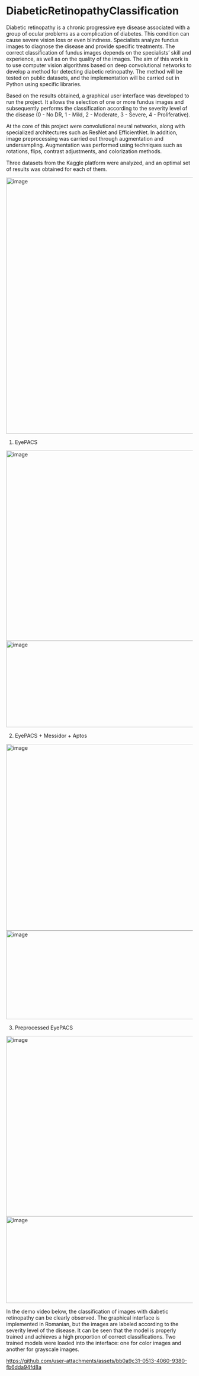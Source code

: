 # DiabeticRetinopathyClassification

Diabetic retinopathy is a chronic progressive eye disease associated with a group of ocular problems as a complication of diabetes. This condition can cause severe vision loss or even blindness. Specialists analyze fundus images to diagnose the disease and provide specific treatments. The correct classification of fundus images depends on the specialists’ skill and experience, as well as on the quality of the images. The aim of this work is to use computer vision algorithms based on deep convolutional networks to develop a method for detecting diabetic retinopathy. The method will be tested on public datasets, and the implementation will be carried out in Python using specific libraries.


Based on the results obtained, a graphical user interface was developed to run the project. It allows the selection of one or more fundus images and subsequently performs the classification according to the severity level of the disease (0 - No DR, 1 - Mild, 2 - Moderate, 3 - Severe, 4 - Proliferative).

At the core of this project were convolutional neural networks, along with specialized architectures such as ResNet and EfficientNet. In addition, image preprocessing was carried out through augmentation and undersampling. Augmentation was performed using techniques such as rotations, flips, contrast adjustments, and colorization methods.

Three datasets from the Kaggle platform were analyzed, and an optimal set of results was obtained for each of them.

<img width="836" height="691" alt="image" src="https://github.com/user-attachments/assets/ae80300f-2fa3-48bc-9bca-0ae6f5430408" />


1. EyePACS

<img width="574" height="513" alt="image" src="https://github.com/user-attachments/assets/8e95eb5d-a3a7-4574-9729-5f2e42c64b74" />
<img width="535" height="233" alt="image" src="https://github.com/user-attachments/assets/0f6f063e-0fef-48c5-90b7-e86964a8d390" />


2. EyePACS + Messidor + Aptos

<img width="607" height="503" alt="image" src="https://github.com/user-attachments/assets/af5ffe77-d1b0-48a4-9678-8cb3fc049343" />
<img width="605" height="239" alt="image" src="https://github.com/user-attachments/assets/03900aee-14dd-489e-bac7-a4d78ae2ead0" />


3. Preprocessed EyePACS

<img width="555" height="486" alt="image" src="https://github.com/user-attachments/assets/4cdffab5-912f-4fed-8fb0-c7a184d3c1b8" />
<img width="538" height="234" alt="image" src="https://github.com/user-attachments/assets/e61baf33-d0e4-4c5e-9301-80c83fb4e6c1" />

In the demo video below, the classification of images with diabetic retinopathy can be clearly observed. The graphical interface is implemented in Romanian, but the images are labeled according to the severity level of the disease. It can be seen that the model is properly trained and achieves a high proportion of correct classifications. Two trained models were loaded into the interface: one for color images and another for grayscale images.



https://github.com/user-attachments/assets/bb0a9c31-0513-4060-9380-fb6dda94fd8a




